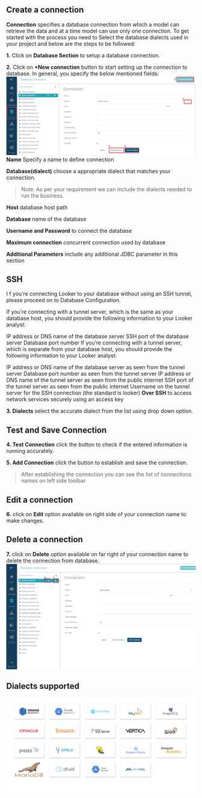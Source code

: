 
## Create  a connection 


   **Connection** specifies a database connection from which a model can retrieve the data and at  a time model can use only one connection. To get started with the process you need to Select the database dialects used in your project and below are the steps to be followed:
 
  **1.** Click on **Database Section** to setup a database connection.

  **2.** Click on **+New connection**  button to start setting up the connection to database. In general, you specify the below mentioned fields:
 ![enter image description here](https://raw.githubusercontent.com/sv18042016/fp1/master/images/demo%20image.png)
  **Name** Specify a name to define connection
  
 **Database(dialect)** choose a appropriate dialect that matches your connection. 
   
>Note: As per your requirement we can include the dialects needed to run the business.

 **Host**  database host path
 
 **Database** name of the database

 **Username and Password** to connect the database

 **Maximum connection** concurrent connection used by database

 **Additional Parameters** include any additional JDBC parameter in this section

   
## SSH 
I
f you’re connecting Looker to your database without using an SSH tunnel, please proceed on to Database Configuration.

If you’re connecting with a tunnel server, which is the same as your database host, you should provide the following information to your Looker analyst:

IP address or DNS name of the database server
SSH port of the database server
Database port number
If you’re connecting with a tunnel server, which is separate from your database host, you should provide the following information to your Looker analyst:

IP address or DNS name of the database server as seen from the tunnel server
Database port number as seen from the tunnel server
IP address or DNS name of the tunnel server as seen from the public internet
SSH port of the tunnel server as seen from the public internet
Username on the tunnel server for the SSH connection (the standard is looker)
**Over SSH** to access network services securely using an access key

**3. Dialects** select the accurate dialect from the list using drop down option.

## Test and Save Connection

**4. Test Connection** click the button to check if the entered information is running accurately.

**5. Add Connection** click the button to establish and save the connection.

>After establishing the connection you can see the list of connections names on left side toolbar

## Edit a connection

   **6.** click on **Edit** option available on right side of your connection name to make changes.

## Delete a connection

**7.** click on **Delete** option available on far right of your connection name to delete the connection from database.
![enter image description here](https://raw.githubusercontent.com/sv18042016/fp1/master/images/database%202.png)

##  Dialects supported

![enter image description here](https://raw.githubusercontent.com/sv18042016/fp1/3bbaa9982fbbf193443bb882f359d2b1cf683390/images/dialects.png)
<!--stackedit_data:
eyJoaXN0b3J5IjpbNzM3OTEwNTg4LDQzODc0NjA3MywyMTA0Nz
AyMDQsLTEzOTc2OTM0MjYsLTE3NTAyODc2NTNdfQ==
-->